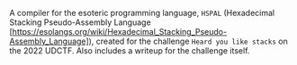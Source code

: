 A compiler for the esoteric programming language, `HSPAL` (Hexadecimal Stacking Pseudo-Assembly Language [https://esolangs.org/wiki/Hexadecimal_Stacking_Pseudo-Assembly_Language]), created for the challenge `Heard you like stacks` on the 2022 UDCTF.
Also includes a writeup for the challenge itself.
